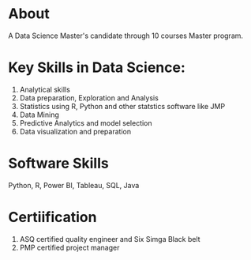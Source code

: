 # About 
A Data Science Master's candidate through 10 courses Master program.

# Key Skills in Data Science:
1. Analytical skills
2. Data preparation, Exploration and Analysis
3. Statistics using R, Python and other statstics software like JMP
4. Data Mining
5. Predictive Analytics and model selection
6. Data visualization and preparation

# Software Skills
Python, R, Power BI, Tableau, SQL, Java

# Certiification
1. ASQ certified quality engineer and Six Simga Black belt
2. PMP certified project manager


